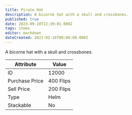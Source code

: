 ```yaml
---
title: Pirate Hat
description: A bicorne hat with a skull and crossbones.
published: true
date: 2023-09-10T22:39:01.000Z
tags: items
editor: markdown
dateCreated: 2023-02-16T00:00:00.000Z
---
```


A bicorne hat with a skull and crossbones.

|Attribute|Value|
|-|-|
|ID|12000|
|Purchase Price|400 Flips|
|Sell Price|200 Flips|
|Type|Helm|
|Stackable|No|

